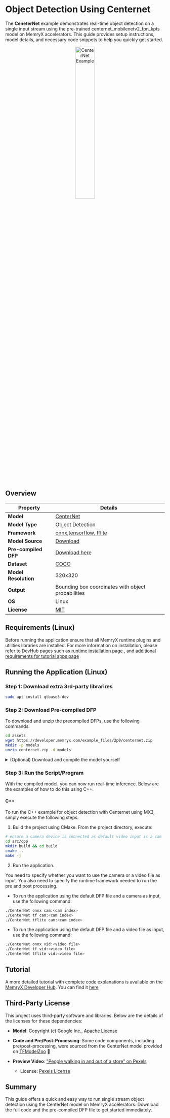# Object Detection Using Centernet

The **CeneterNet** example demonstrates real-time object detection on a single input stream using the pre-trained centernet_mobilenetv2_fpn_kpts model on MemryX accelerators. This guide provides setup instructions, model details, and necessary code snippets to help you quickly get started.

<p align="center">
  <img src="assets/centernet.gif" alt="CenterNet Example" width="35%" />
</p>

## Overview

| Property             | Details                                                                 |
|----------------------|-------------------------------------------------------------------------|
| **Model**            | [CenterNet](https://arxiv.org/abs/1904.07850)                                            |
| **Model Type**       | Object Detection                                                      |
| **Framework**        | [onnx](https://onnx.ai/),[tensorflow, tflite](https://www.tensorflow.org/)                                                  |
| **Model Source**     | [Download](http://download.tensorflow.org/models/object_detection/tf2/20210210/centernet_mobilenetv2fpn_512x512_coco17_kpts.tar.gz) |
| **Pre-compiled DFP** | [Download here](https://developer.memryx.com/example_files/2p0/centernet.zip)                                           |
| **Dataset**          | [COCO](https://cocodataset.org/#home) |
| **Model Resolution**            | 320x320                                                    |
| **Output**           | Bounding box coordinates with object probabilities |
| **OS**               | Linux |
| **License**          | [MIT](LICENSE.md)                                         |

## Requirements (Linux)

Before running the application ensure that all MemryX runtime plugins and utilities libraries are installed. For more information on installation, please refer to DevHub pages such as [runtime installation page](https://developer.memryx.com/get_started/install_runtime.html) , and [additional requirements for tutorial apps page](https://developer.memryx.com/tutorials/requirements/installation.html)

## Running the Application (Linux)

### Step 1: Download extra 3rd-party librarires

```bash
sudo apt install qtbase5-dev
```

### Step 2: Download Pre-compiled DFP

To download and unzip the precompiled DFPs, use the following commands:
```bash
cd assets
wget https://developer.memryx.com/example_files/2p0/centernet.zip
mkdir -p models
unzip centernet.zip -d models
```

<details> 
<summary> (Optional) Download and compile the model yourself </summary>
This step is optional if the pre-compiled dfp is downloaded from the link provided above.

Download the pretrained Centernet from the source github.

```bash
wget http://download.tensorflow.org/models/object_detection/tf2/20210210/centernet_mobilenetv2fpn_512x512_coco17_kpts.tar.gz
tar -xvf centernet_mobilenetv2fpn_512x512_coco17_kpts.tar.gz
cd centernet_mobilenetv2_fpn_kpts
python -m tf2onnx.convert --saved-model saved_model --output centernet.onnx --verbose --opset 18

```
The export script will generate a centernet.onnx and model.tflite files. Let's rename the model files and move them to a folder called `models`:

```bash
mv model.tflite centernet.tflite
mv saved_model/saved_model.pb saved_model/centernet.pb
mkdir -p models
mv centernet.onnx models/
mv centernet.tflite models/
mv saved_model/centernet.pb models/
cd models
```

You can use the MemryX Neural Compiler to compile the model and generate the DFP file required by the accelerator. If you prefer, you can download the pre-compiled DFP and skip this step.

```bash
 mx_nc -m centernet.onnx -v --autocrop --dfp_fname centernet_onnx
 mx_nc -m centernet.pb -v --autocrop --dfp_fname centernet_tf
 mx_nc -m centernet.tflite -v --autocrop --dfp_fname centernet_tflite
```
The compiler will generate the DFP, a pre-processing and a post-processing file for each framework which can be passed as inputs to the application. Finally let's move the `models` folder to the correct path:

```bash
cd ..
mv models ../assets/
cd ..
```

</details>

### Step 3: Run the Script/Program

With the compiled model, you can now run real-time inference. Below are the examples of how to do this using C++.

#### C++

To run the C++ example for object detection with Centernet using MX3, simply execute the following steps:

1. Build the project using CMake. From the project directory, execute:

```bash
# ensure a camera device is connected as default video input is a cam
cd src/cpp
mkdir build && cd build
cmake ..
make -j
```

2. Run the application.

You need to specify whether you want to use the camera or a video file as input. You also need to specify the runtime framework needed to run the pre and post processing.

* To run the application using the default DFP file and a camera as input, use the following command:

```bash
./CenterNet onnx cam:<cam index>
./CenterNet tf cam:<cam index>
./CenterNet tflite cam:<cam index>
```

* To run the application using the default DFP file and a video file as input, use the following command:

```bash
./CenterNet onnx vid:<video file>
./CenterNet tf vid:<video file>
./CenterNet tflite vid:<video file>
```

## Tutorial

A more detailed tutorial with complete code explanations is available on the [MemryX Developer Hub](https://developer.memryx.com). You can find it [here](https://developer.memryx.com/tutorials/realtime_inf/autocrop_inf/autocrop_centernet.html)


## Third-Party License

This project uses third-party software and libraries. Below are the details of the licenses for these dependencies:

- **Model**: Copyright (c) Google Inc., [Apache License](https://github.com/tensorflow/models/blob/master/LICENSE)

- **Code and Pre/Post-Processing**: Some code components, including pre/post-processing, were sourced from the CenterNet model provided on [TFModelZoo](https://github.com/tensorflow/models/blob/master/research/object_detection/g3doc/tf2_detection_zoo.md) 🔗

- **Preview Video**: ["People walking in and out of a store" on Pexels](https://www.pexels.com/video/people-going-inside-a-store-with-automatic-sliding-doors-6641527/)  
  - License: [Pexels License](https://www.pexels.com/license/)

## Summary

This guide offers a quick and easy way to run single stream object detection using the CenterNet model on MemryX accelerators. Download the full code and the pre-compiled DFP file to get started immediately.
